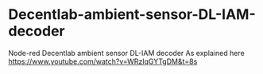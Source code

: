 # Decentlab-ambient-sensor-DL-IAM-decoder
Node-red Decentlab ambient sensor DL-IAM decoder
As explained here
https://www.youtube.com/watch?v=WRzIqGYTgDM&t=8s

